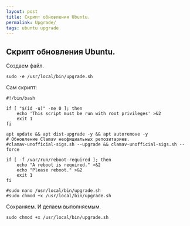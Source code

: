 ```yaml
---
layout: post
title: Скрипт обновления Ubuntu.
permalink: Upgrade/
tags: ubuntu upgrade
---
```

Скрипт обновления Ubuntu.
---
Создаем файл.
```
sudo -e /usr/local/bin/upgrade.sh
```
Сам скрипт:
```
#!/bin/bash

if [ "$(id -u)" -ne 0 ]; then
    echo 'This script must be run with root privileges' >&2
    exit 1
fi

apt update && apt dist-upgrade -y && apt autoremove -y
# Обновление Clamav неофициальных репозитариев.
#clamav-unofficial-sigs.sh --upgrade && clamav-unofficial-sigs.sh --force

if [ -f /var/run/reboot-required ]; then
    echo "A reboot is required." >&2
    echo "Please reboot." >&2
    exit 1
fi

#sudo nano /usr/local/bin/upgrade.sh 
#sudo chmod +x /usr/local/bin/upgrade.sh 
```
Сохраняем. И делаем выполняемым.
```
sudo chmod +x /usr/local/bin/upgrade.sh
```
